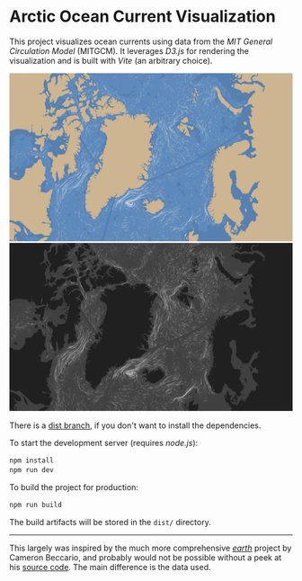 # Arctic Ocean Current Visualization

This project visualizes ocean currents using data from the *MIT General
Circulation Model* (MITGCM). It leverages *D3.js* for rendering the
visualization and is built with *Vite* (an arbitrary choice).

![Light Mode](img/light.png)
![Dark Mode](img/dark.png)

There is a [dist
branch](https://github.com/ubesluttsom/arctic-currents/tree/dist), if you don't
want to install the dependencies.

To start the development server (requires *node.js*):

```bash
npm install
npm run dev
```

To build the project for production:

```bash
npm run build
```

The build artifacts will be stored in the `dist/` directory.

---

This largely was inspired by the much more comprehensive
[*earth*](https://earth.nullschool.net) project by Cameron Beccario, and
probably would not be possible without a peek at his [source
code](https://github.com/cambecc/earth). The main difference is the data used.
